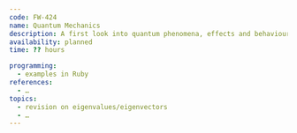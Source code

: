 ```yaml
---
code: FW-424
name: Quantum Mechanics
description: A first look into quantum phenomena, effects and behaviours.
availability: planned
time: ?? hours

programming:
  - examples in Ruby
references:
  - …
topics:
  - revision on eigenvalues/eigenvectors
  - …
---
```

